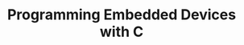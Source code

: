 ---
category: programming
title: Programming Embedded Devices with C
description: An overview of the programming techniques required to leverage embedded devices using the C programming language.
questions:
  - What is a pointer from the device's perspective?
  - How can we declare / work with a pointer?
  - Why is C so popular for programming embedded devices?
  - What compilers / platforms exist?
  - What are the greatest challenges using C with embedded devices?
literature:
  - High-Performance-Embedded-Computing
scheduled: 2016-08-16 9:00:00 +2
---